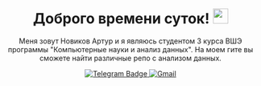 <div id="header" align="center">
    <h1>
      Доброго времени суток!
      <img src="https://media.giphy.com/media/hvRJCLFzcasrR4ia7z/giphy.gif" width="30px"/>
    </h1>
    <p>
        Меня зовут Новиков Артур и я являюсь студентом 3 курса ВШЭ программы "Компьютерные науки и анализ данных". На моем гите вы сможете найти различные репо с анализом данных.
    </p>
    <div id="badges">
      <a href="https://t.me/Thorart" target="_blank">
        <img src="https://img.shields.io/badge/Telegram-blue?logo=telegram&logoColor=white" alt="Telegram Badge"/>
      </a>
      <a href="mailto:artur.novikov.my@gmail.com" target="_blank">
        <img src="https://img.shields.io/badge/Gmail-red" alt="Gmail"/>
      </a>
    </div>
</div>
